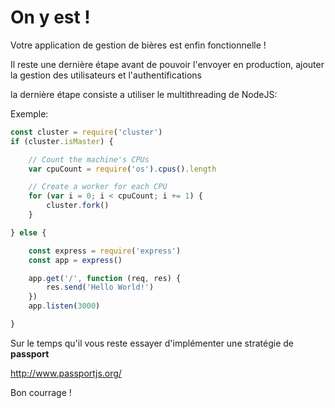 On y est !
==========

Votre application de gestion de bières est enfin fonctionnelle !

Il reste une dernière étape avant de pouvoir l'envoyer en production,
ajouter la gestion des utilisateurs et l'authentifications


la dernière étape consiste a utiliser le multithreading de NodeJS:

Exemple:

```javascript
const cluster = require('cluster')
if (cluster.isMaster) {

    // Count the machine's CPUs
    var cpuCount = require('os').cpus().length

    // Create a worker for each CPU
    for (var i = 0; i < cpuCount; i += 1) {
        cluster.fork()
    }

} else {

    const express = require('express')
    const app = express()

    app.get('/', function (req, res) {
        res.send('Hello World!')
    })
    app.listen(3000)

}
```


Sur le temps qu'il vous reste essayer d'implémenter une stratégie de **passport**

http://www.passportjs.org/

Bon courrage !